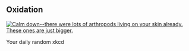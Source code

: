 ## Oxidation
[![Calm down--there were lots of arthropods living on your skin already. These ones are just bigger.](https://imgs.xkcd.com/comics/oxidation.png)](https://xkcd.com/1693/ "Calm down--there were lots of arthropods living on your skin already. These ones are just bigger.")

Your daily random xkcd
